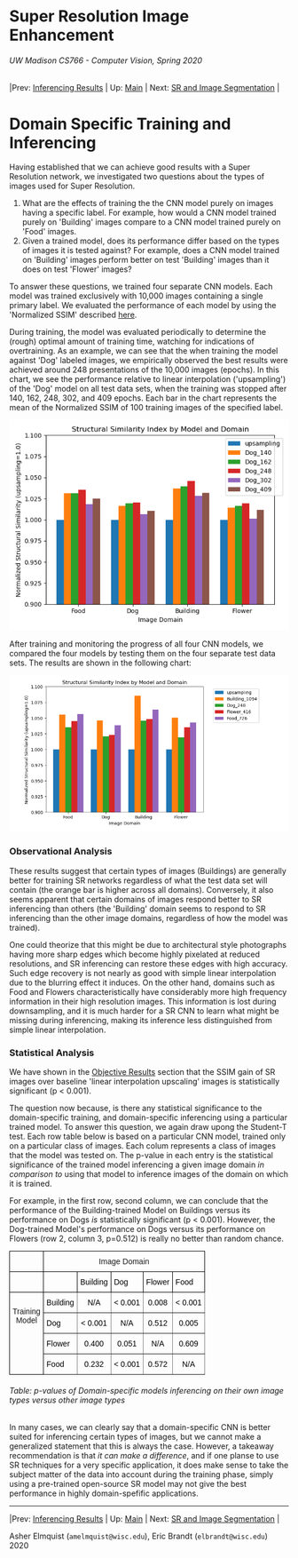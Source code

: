 # Super Resolution Image Enhancement
###### UW Madison CS766 - Computer Vision, Spring 2020

|Prev: [Inferencing Results](SR_Results.md) | Up: [Main](SR_Main.md) | Next: [SR and Image Segmentation](SR_Segmentation.md) |

# Domain Specific Training and Inferencing
Having established that we can achieve good results with a Super Resolution network, we investigated two questions about the types of images used for Super Resolution. 
1. What are the effects of training the the CNN model purely on images having a specific label. For example, how would a CNN model trained purely on 'Building' images compare to a CNN model trained purely on 'Food' images.
2. Given a trained model, does its performance differ based on the types of images it is tested against? For example, does a CNN model trained on 'Building' images perform better on test 'Building' images than it does on test 'Flower' images? 

To answer these questions, we trained four separate CNN models. Each model was trained exclusively with 10,000 images containing a single primary label.  We evaluated the performance of each model by using the 'Normalized SSIM' described [here](SR_Results.md#objective-performance-measure---ssim).

During training, the model was evaluated periodically to determine the (rough) optimal amount of training time, watching for indications of overtraining. As an example, we can see that the when training the model against 'Dog' labeled images, we empirically observed the best results were achieved around 248 presentations of the 10,000 images (epochs). In this chart, we see the performance relative to linear interpolation ('upsampling') of the 'Dog' model on all test data sets, when the training was stopped after 140, 162, 248, 302, and 409 epochs. Each bar in the chart represents the mean of the Normalized SSIM of 100 training images of the specified label.

<p align="center">
  <img src="images/results/dog_training_epochs.png">
</p>

After training and monitoring the progress of all four CNN models, we compared the four models by testing them on the four separate test data sets. The results are shown in the following chart:

<p align="center">
  <img src="images/results/domain_transfer.png">
</p>

### Observational Analysis

These results suggest that certain types of images (Buildings) are generally better for training SR networks regardless of what the test data set will contain (the orange bar is higher across all domains). Conversely, it also seems apparent that certain domains of images respond better to SR inferencing than others (the 'Building' domain seems to respond to SR inferencing than the other image domains, regardless of how the model was trained). 

One could theorize that this might be due to architectural style photographs having more sharp edges which become highly pixelated at reduced resolutions, and SR inferencing can restore these edges with high accuracy. Such edge recovery is not nearly as good with simple linear interpolation due to the blurring effect it induces. On the other hand, domains such as Food and Flowers characteristically have considerably more high frequency information in their high resolution images. This information is lost during downsampling, and it is much harder for a SR CNN to learn what might be missing during inferencing, making its inference less distinguished from simple linear interpolation. 

### Statistical Analysis

We have shown in the [Objective Results](SR_Results.md#objective-performance-measure---ssim) section that the SSIM gain of SR images over baseline 'linear interpolation upscaling' images is statistically significant (p < 0.001).  

The question now because, is there any statistical significance to the domain-specific training, and domain-specific inferencing using a particular trained model. To answer this question, we again draw upong the Student-T test. Each row table below is based on a particular CNN model, trained only on a particular class of images. Each colum represents a class of images that the model was tested on. The p-value in each entry is the statistical significance of the trained model inferencing a given image domain *in comparison to* using that model to inference images of the domain on which it is trained.  

For example, in the first row, second column, we can conclude that the performance of the Building-trained Model on Buildings versus its performance on Dogs *is* statistically significant (p < 0.001).  However, the Dog-trained Model's performance on Dogs versus its performance on Flowers (row 2, column 3, p=0.512) is really no better than random chance.

<style type="text/css">
.tg  {border-collapse:collapse;border-spacing:0;}
.tg td{border-color:black;border-style:solid;border-width:1px;font-family:Arial, sans-serif;font-size:14px;
  overflow:hidden;padding:10px 5px;word-break:normal;}
.tg th{border-color:black;border-style:solid;border-width:1px;font-family:Arial, sans-serif;font-size:14px;
  font-weight:normal;overflow:hidden;padding:10px 5px;word-break:normal;}
.tg .tg-fn5d{border-color:inherit;color:rgb(0, 0, 0);text-align:left;vertical-align:middle}
.tg .tg-baqh{text-align:center;vertical-align:top}
.tg .tg-omgv{border-color:inherit;color:rgb(0, 0, 0);text-align:center;vertical-align:middle}
.tg .tg-lu0m{color:rgb(0, 0, 0);text-align:left;vertical-align:top}
.tg .tg-0lax{text-align:left;vertical-align:top}
.tg .tg-exjq{color:rgb(0, 0, 0);text-align:left;vertical-align:middle}
</style>
<table class="tg">
  <tr>
    <th class="tg-0lax"></th>
    <th class="tg-baqh" colspan="5">Image Domain</th>
  </tr>
  <tr>
    <td class="tg-0lax"></td>
    <td class="tg-lu0m"><br></td>
    <td class="tg-exjq">Building</td>
    <td class="tg-exjq">Dog</td>
    <td class="tg-exjq">Flower</td>
    <td class="tg-exjq">Food</td>
  </tr>
  <tr>
    <td class="tg-baqh" rowspan="4"><br>Training<br>Model</td>
    <td class="tg-fn5d">Building</td>
    <td class="tg-omgv">N/A</td>
    <td class="tg-omgv">&lt; 0.001</td>
    <td class="tg-omgv">0.008</td>
    <td class="tg-omgv">&lt; 0.001</td>
  </tr>
  <tr>
    <td class="tg-fn5d">Dog</td>
    <td class="tg-omgv">&lt; 0.001</td>
    <td class="tg-omgv">N/A</td>
    <td class="tg-omgv">0.512</td>
    <td class="tg-omgv">0.005</td>
  </tr>
  <tr>
    <td class="tg-fn5d">Flower</td>
    <td class="tg-omgv">0.400</td>
    <td class="tg-omgv">0.051</td>
    <td class="tg-omgv">N/A</td>
    <td class="tg-omgv">0.609</td>
  </tr>
  <tr>
    <td class="tg-fn5d">Food</td>
    <td class="tg-omgv">0.232</td>
    <td class="tg-omgv">&lt; 0.001</td>
    <td class="tg-omgv">0.572</td>
    <td class="tg-omgv">N/A</td>
  </tr>
</table>

###### Table: p-values of Domain-specific models inferencing on their own image types versus other image types

In many cases, we can clearly say that a domain-specific CNN is better suited for inferencing certain types of images, but we cannot make a generalized statement that this is always the case.  However, a takeaway recommendation is that *it can make a difference*, and if one planse to use SR techniques for a very specific application, it does make sense to take the subject matter of the data into account during the training phase, simply using a pre-trained open-source SR model may not give the best performance in highly domain-spefific applications.

---

|Prev: [Inferencing Results](SR_Results.md) | Up: [Main](SR_Main.md) | Next: [SR and Image Segmentation](SR_Segmentation.md) |

Asher Elmquist (```amelmquist@wisc.edu```), Eric Brandt (```elbrandt@wisc.edu```) 2020

